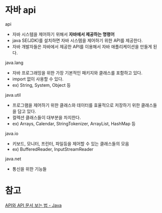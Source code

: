 # 자바 api

api

- 자바 시스템을 제어하기 위해서 **자바에서 제공하는 명령어**
- java SE(JDK)를 설치하면 자바 시스템을 제어하기 위한 API를 제공한다.
- 자바 개발자들은 자바에서 제공한 API를 이용해서 자바 애플리케이션을 만들게 된다.

java.lang

- 자바 프로그래밍을 위한 가장 기본적인 패키지와 클래스를 포함하고 있다.
- import 없이 사용할 수 있다.
- ex) String, System, Object 등

java.util

- 프로그램을 제어하기 위한 클래스와 데이터를 효율적으로 저장하기 위한 클래스들을 담고 있다.
- 컬렉션 클래스들이 대부분을 차지한다.
- ex) Arrays, Calendar, StringTokenizer, ArrayList, HashMap 등

java.io

- 키보드, 모니터, 프린터, 파일등을 제어할 수 있는 클래스들의 모음
- ex) BufferedReader, InputStreamReader

java.net

- 통신을 위한 기능들

# 참고
[API와 API 문서 보는 법 - Java](https://opentutorials.org/module/516/6222)